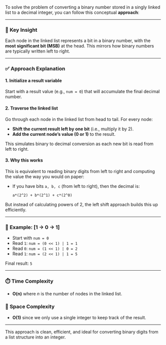 To solve the problem of converting a binary number stored in a singly linked list to a decimal integer, you can follow this conceptual **approach**:

---

### 🧠 **Key Insight**

Each node in the linked list represents a bit in a binary number, with the **most significant bit (MSB)** at the head. This mirrors how binary numbers are typically written left to right.

---

### ✅ **Approach Explanation**

#### 1. **Initialize a result variable**

Start with a result value (e.g., `num = 0`) that will accumulate the final decimal number.

#### 2. **Traverse the linked list**

Go through each node in the linked list from head to tail. For every node:

* **Shift the current result left by one bit** (i.e., multiply it by 2).
* **Add the current node’s value (0 or 1)** to the result.

This simulates binary to decimal conversion as each new bit is read from left to right.

#### 3. **Why this works**

This is equivalent to reading binary digits from left to right and computing the value the way you would on paper:

* If you have bits `a, b, c` (from left to right), then the decimal is:

  ```
  a*(2^2) + b*(2^1) + c*(2^0)
  ```

But instead of calculating powers of 2, the left shift approach builds this up efficiently.

---

### 🧮 **Example: \[1 → 0 → 1]**

* Start with `num = 0`
* Read `1`: `num = (0 << 1) | 1 = 1`
* Read `0`: `num = (1 << 1) | 0 = 2`
* Read `1`: `num = (2 << 1) | 1 = 5`

Final result: `5`

---

### ⏱️ **Time Complexity**

* **O(n)** where *n* is the number of nodes in the linked list.

### 🧵 **Space Complexity**

* **O(1)** since we only use a single integer to keep track of the result.

---

This approach is clean, efficient, and ideal for converting binary digits from a list structure into an integer.
